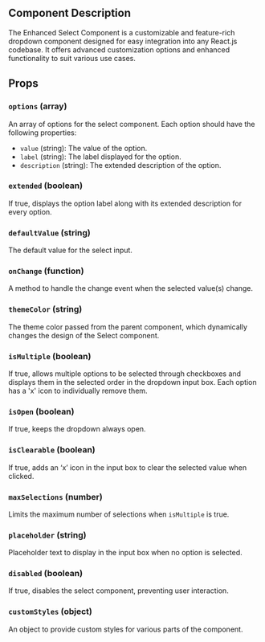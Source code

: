 ## Component Description

The Enhanced Select Component is a customizable and feature-rich dropdown component designed for easy integration into any React.js codebase. It offers advanced customization options and enhanced functionality to suit various use cases.

## Props

### `options` (array)

An array of options for the select component. Each option should have the following properties:

- `value` (string): The value of the option.
- `label` (string): The label displayed for the option.
- `description` (string): The extended description of the option.

### `extended` (boolean)

If true, displays the option label along with its extended description for every option.

### `defaultValue` (string)

The default value for the select input.

### `onChange` (function)

A method to handle the change event when the selected value(s) change.

### `themeColor` (string)

The theme color passed from the parent component, which dynamically changes the design of the Select component.

### `isMultiple` (boolean)

If true, allows multiple options to be selected through checkboxes and displays them in the selected order in the dropdown input box. Each option has a 'x' icon to individually remove them.

### `isOpen` (boolean)

If true, keeps the dropdown always open.

### `isClearable` (boolean)

If true, adds an ‘x’ icon in the input box to clear the selected value when clicked.

### `maxSelections` (number)

Limits the maximum number of selections when `isMultiple` is true.

### `placeholder` (string)

Placeholder text to display in the input box when no option is selected.

### `disabled` (boolean)

If true, disables the select component, preventing user interaction.

### `customStyles` (object)

An object to provide custom styles for various parts of the component.
